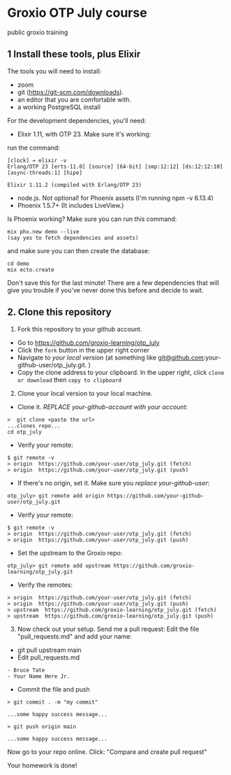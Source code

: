 # Groxio OTP July course
public groxio training

## 1 Install these tools, plus Elixir

The tools you will need to install: 

- zoom 
- git (https://git-scm.com/downloads). 
- an editor that you are comfortable with. 
- a working PostgreSQL install

For the development dependencies, you'll need: 

- Elixir 1.11, with OTP 23. Make sure it's working: 

run the command: 

```
[clock] ➔ elixir -v
Erlang/OTP 23 [erts-11.0] [source] [64-bit] [smp:12:12] [ds:12:12:10] [async-threads:1] [hipe]

Elixir 1.11.2 (compiled with Erlang/OTP 23)
```

- node.js. Not optional! for Phoenix assets (I'm running npm -v 6.13.4)
- Phoenix 1.5.7+ (It includes LiveView.)


Is Phoenix working? Make sure you can run this command: 

```
mix phx.new demo --live
(say yes to fetch dependencies and assets)
```

and make sure you can then create the database: 

```
cd demo
mix ecto.create
```

Don't save this for the last minute! There are a few dependencies that will give you trouble if you've never done this before and decide to wait. 


## 2. Clone this repository

1. Fork this repository to your github account. 

- Go to https://github.com/groxio-learning/otp_july
- Click the `fork` button in the upper right corner
- Navigate to *your local version* (at something like git@github.com:your-github-user/otp_july.git. )
- Copy the clone address to your clipboard. In the upper right, click `clone or download` then `copy to clipboard`

2. Clone your local version to your local machine. 

- Clone it. *REPLACE your-github-account with your account*:  

```
>  git clone <paste the url>
...clones repo...
cd otp_july
```

- Verify your remote: 

```
$ git remote -v
> origin  https://github.com/your-user/otp_july.git (fetch)
> origin  https://github.com/your-user/otp_july.git (push)
```


- If there's no origin, set it. Make sure you *replace your-github-user*:

```
otp_july> git remote add origin https://github.com/your-github-user/otp_july.git
```

- Verify your remote: 

```
$ git remote -v
> origin  https://github.com/your-user/otp_july.git (fetch)
> origin  https://github.com/your-user/otp_july.git (push)
```

- Set the upstream to the Groxio repo:

```
otp_july> git remote add upstream https://github.com/groxio-learning/otp_july.git
```

- Verify the remotes: 

```
> origin  https://github.com/your-user/otp_july.git (fetch)
> origin  https://github.com/your-user/otp_july.git (push)
> upstream  https://github.com/groxio-learning/otp_july.git (fetch)
> upstream  https://github.com/groxio-learning/otp_july.git (push)
```

3. Now check out your setup. Send me a pull request: Edit the file "pull_requests.md" and add your name: 

- git pull upstream main
- Edit pull_requests.md

```
- Bruce Tate
- Your Name Here Jr.
```

- Commit the file and push

```
> git commit . -m "my commit"

...some happy success message...

> git push origin main

...some happy success message...
```

Now go to your repo online. Click: "Compare and create pull request" 

Your homework is done!
